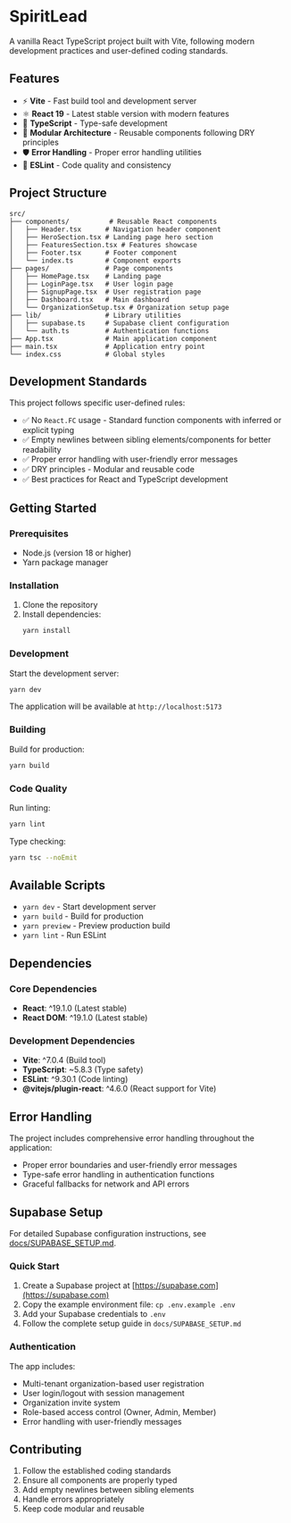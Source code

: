 # SpiritLead

A vanilla React TypeScript project built with Vite, following modern development practices and user-defined coding standards.

## Features

- ⚡️ **Vite** - Fast build tool and development server
- ⚛️ **React 19** - Latest stable version with modern features
- 🔷 **TypeScript** - Type-safe development
- 🎨 **Modular Architecture** - Reusable components following DRY principles
- 🛡️ **Error Handling** - Proper error handling utilities
- 📏 **ESLint** - Code quality and consistency

## Project Structure

```
src/
├── components/          # Reusable React components
│   ├── Header.tsx      # Navigation header component
│   ├── HeroSection.tsx # Landing page hero section
│   ├── FeaturesSection.tsx # Features showcase
│   ├── Footer.tsx      # Footer component
│   └── index.ts        # Component exports
├── pages/              # Page components
│   ├── HomePage.tsx    # Landing page
│   ├── LoginPage.tsx   # User login page
│   ├── SignupPage.tsx  # User registration page
│   ├── Dashboard.tsx   # Main dashboard
│   └── OrganizationSetup.tsx # Organization setup page
├── lib/                # Library utilities
│   ├── supabase.ts     # Supabase client configuration
│   └── auth.ts         # Authentication functions
├── App.tsx             # Main application component
├── main.tsx            # Application entry point
└── index.css           # Global styles
```

## Development Standards

This project follows specific user-defined rules:

- ✅ No `React.FC` usage - Standard function components with inferred or explicit typing
- ✅ Empty newlines between sibling elements/components for better readability
- ✅ Proper error handling with user-friendly error messages
- ✅ DRY principles - Modular and reusable code
- ✅ Best practices for React and TypeScript development

## Getting Started

### Prerequisites

- Node.js (version 18 or higher)
- Yarn package manager

### Installation

1. Clone the repository
2. Install dependencies:
   ```bash
   yarn install
   ```

### Development

Start the development server:
```bash
yarn dev
```

The application will be available at `http://localhost:5173`

### Building

Build for production:
```bash
yarn build
```

### Code Quality

Run linting:
```bash
yarn lint
```

Type checking:
```bash
yarn tsc --noEmit
```

## Available Scripts

- `yarn dev` - Start development server
- `yarn build` - Build for production
- `yarn preview` - Preview production build
- `yarn lint` - Run ESLint

## Dependencies

### Core Dependencies
- **React**: ^19.1.0 (Latest stable)
- **React DOM**: ^19.1.0 (Latest stable)

### Development Dependencies
- **Vite**: ^7.0.4 (Build tool)
- **TypeScript**: ~5.8.3 (Type safety)
- **ESLint**: ^9.30.1 (Code linting)
- **@vitejs/plugin-react**: ^4.6.0 (React support for Vite)

## Error Handling

The project includes comprehensive error handling throughout the application:

- Proper error boundaries and user-friendly error messages
- Type-safe error handling in authentication functions
- Graceful fallbacks for network and API errors

## Supabase Setup

For detailed Supabase configuration instructions, see [docs/SUPABASE_SETUP.md](docs/SUPABASE_SETUP.md).

### Quick Start

1. Create a Supabase project at [https://supabase.com](https://supabase.com)
2. Copy the example environment file: `cp .env.example .env`
3. Add your Supabase credentials to `.env`
4. Follow the complete setup guide in `docs/SUPABASE_SETUP.md`

### Authentication

The app includes:
- Multi-tenant organization-based user registration
- User login/logout with session management
- Organization invite system
- Role-based access control (Owner, Admin, Member)
- Error handling with user-friendly messages

## Contributing

1. Follow the established coding standards
2. Ensure all components are properly typed
3. Add empty newlines between sibling elements
4. Handle errors appropriately
5. Keep code modular and reusable
